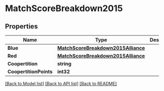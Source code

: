# MatchScoreBreakdown2015

## Properties

Name | Type | Description | Notes
------------ | ------------- | ------------- | -------------
**Blue** | [**MatchScoreBreakdown2015Alliance**](Match_Score_Breakdown_2015_Alliance.md) |  | [optional] 
**Red** | [**MatchScoreBreakdown2015Alliance**](Match_Score_Breakdown_2015_Alliance.md) |  | [optional] 
**Coopertition** | **string** |  | [optional] 
**CoopertitionPoints** | **int32** |  | [optional] 

[[Back to Model list]](../README.md#documentation-for-models) [[Back to API list]](../README.md#documentation-for-api-endpoints) [[Back to README]](../README.md)


